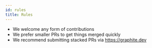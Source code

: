 ```yaml
---
id: rules
title: Rules
---
```


- We welcome any form of contributions
- We prefer smaller PRs to get things merged quickly
- We recommend submitting stacked PRs via https://graphite.dev
